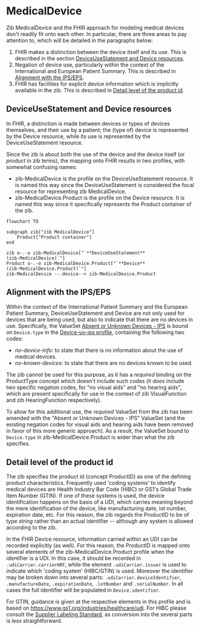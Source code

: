 # MedicalDevice
Zib MedicalDevice and the FHIR approach for modeling medical devices don't readily fit onto each other. In particular, there are three areas to pay attention to, which will be detailed in the paragraphs below:

1. FHIR makes a distinction between the device itself and its use. This is described in the section [DeviceUseStatement and Device resources](#deviceusestatement-and-device-resources).
2. Negation of device use, particularly within the context of the International and European Patient Summary. This is described in [Alignment with the IPS/EPS](#alignment-with-the-ipseps).
3. FHIR has facilities for explicit device information which is implicitly available in the zib. This is described in [Detail level of the product id](#detail-level-of-the-product-id).

## DeviceUseStatement and Device resources
In FHIR, a distinction is made between devices or types of devices themselves, and their use by a patient; the (type of) device is represented by the Device resource, while its use is represented by the DeviceUseStatement resource.

Since the zib is about both the use of the device and the device itself (or _product_ in zib terms), the mapping onto FHIR results in two profiles, with somewhat confusing names:

* zib-MedicalDevice is the profile on the DeviceUseStatement resource. It is named this way since the DeviceUseStatement is considered the focal resource for representing zib MedicalDevice.
* zib-MedicalDevice.Product is the profile on the Device resource. It is named this way since it specifically represents the Product container of the zib.

```mermaid
flowchart TD

subgraph zib["zib MedicalDevice"]
    Product["Product container"]
end

zib o-.-o zib-MedicalDevice["`**DeviceUseStatement**
(zib-MedicalDevice)`"]
Product o-.-o zib-MedicalDevice.Product["`**Device**
(zib-MedicalDevice.Product)`"]
zib-MedicalDevice --.device--> zib-MedicalDevice.Product
```

## Alignment with the IPS/EPS
Within the context of the International Patient Summary and the European Patient Summary, DeviceUseStatement and Device are not only used for devices that are being used, but also to indicate that there are no devices in use. Specifically, the ValueSet [Absent or Unknown Devices - IPS](http://hl7.org/fhir/uv/ips/ValueSet/absent-or-unknown-devices-uv-ips) is bound on `Device.type` in the [Device-uv-ips profile](https://hl7.org/fhir/uv/ips/StructureDefinition-Device-uv-ips.html), containing the following two codes:

* _no-device-info_: to state that there is no information about the use of medical devices.
* _no-known-devices_: to state that there are no devices known to be used.

The zib cannot be used for this purpose, as it has a _required_ binding on the ProductType concept which doesn't include such codes (it _does_ include two specific negation codes, for "no visual aids" and "no hearing aids", which are present specifically for use in the context of zib VisualFunction and zib HearingFunction respectively).

To allow for this additional use, the _required_ ValueSet from the zib has been amended with the "Absent or Unknown Devices - IPS" ValueSet (and the existing negation codes for visual aids and hearing aids have been removed in favor of this more generic approach). As a result, the ValueSet bound to `Device.type` in zib-MedicalDevice.Product is wider than what the zib specifies.

## Detail level of the product id
The zib specifies the product id (concept ProductID) as one of the defining product characteristics. Frequently used 'coding systems' to identify medical devices are Health Industry Bar Code (HIBC) or GS1's Global Trade Item Number (GTIN). If one of these systems is used, the device identification happens on the basis of a UDI, which carries meaning beyond the mere identification of the device, like manufacturing date, lot number, expiration date, etc. For this reason, the zib regards the ProductID to be of type _string_ rather than an actual identifier -- although any system is allowed according to the zib.

In the FHIR Device resource, information carried within an UDI can be recorded explicitly (as well). For this reason, the ProductID is mapped onto several elements of the zib-MedicalDevice.Product profile when the identifier is a UDI. In this case, it should be recorded in `.udiCarrier.carrierHRF`, while the element `.udiCarrier.issuer` is used to indicate which 'coding system' (HIBC/GTIN) is used. Moreover the identifier may be broken down into several parts: `.udiCarrier.deviceIdentifier`, `.manufactureDate`, `.expirationDate`, `.lotNumber` and `.serialNumber`. In all cases the full identifier will be populated in `Device.identifier`. 

For GTIN, guidance is given at the respective elements in this profile and is based on <https://www.gs1.org/industries/healthcare/udi>. For HIBC please consult the [Supplier Labeling Standard](https://www.hibcc.org/udi-labeling-standards/barcode-standards/), as conversion into the several parts is less straightforward.
